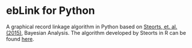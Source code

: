 # ebLink for Python
A graphical record linkage algorithm in Python based on [Steorts, et. al. (2015)](https://arxiv.org/abs/1312.4645), Bayesian Analysis.
The algorithm developed by Steorts in R can be found [here](https://github.com/resteorts/ebLink).

